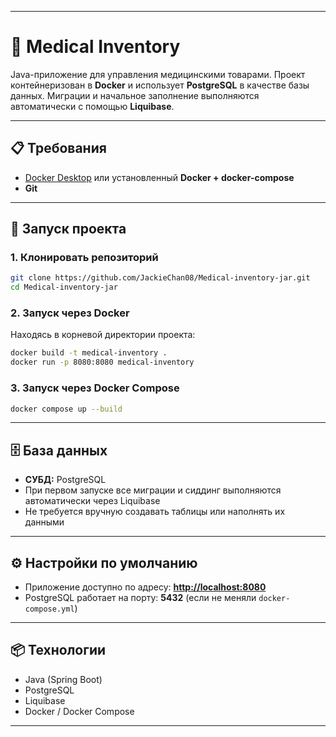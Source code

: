
---

# 🏥 Medical Inventory

Java-приложение для управления медицинскими товарами.
Проект контейнеризован в **Docker** и использует **PostgreSQL** в качестве базы данных.
Миграции и начальное заполнение выполняются автоматически с помощью **Liquibase**.

---

## 📋 Требования

* [Docker Desktop](https://www.docker.com/products/docker-desktop) или установленный **Docker + docker-compose**
* **Git**

---

## 🚀 Запуск проекта

### 1. Клонировать репозиторий

```bash
git clone https://github.com/JackieChan08/Medical-inventory-jar.git
cd Medical-inventory-jar
```

### 2. Запуск через Docker

Находясь в корневой директории проекта:

```bash
docker build -t medical-inventory .
docker run -p 8080:8080 medical-inventory
```

### 3. Запуск через Docker Compose

```bash
docker compose up --build
```

---

## 🗄️ База данных

* **СУБД:** PostgreSQL
* При первом запуске все миграции и сиддинг выполняются автоматически через Liquibase
* Не требуется вручную создавать таблицы или наполнять их данными

---

## ⚙️ Настройки по умолчанию

* Приложение доступно по адресу: **[http://localhost:8080](http://localhost:8080)**
* PostgreSQL работает на порту: **5432** (если не меняли `docker-compose.yml`)

---

## 📦 Технологии

* Java (Spring Boot)
* PostgreSQL
* Liquibase
* Docker / Docker Compose

---
